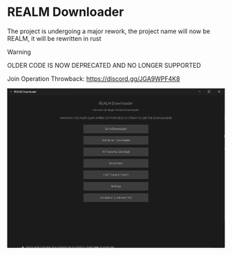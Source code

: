 

# REALM Downloader

The project is undergoing a major rework, the project name will now be REALM, it will be rewritten in rust

>[!WARNING]
> OLDER CODE IS NOW DEPRECATED AND NO LONGER SUPPORTED

Join Operation Throwback: https://discord.gg/JGA9WPF4K8

![](https://github.com/s1lly-dev/REALM-Downloader/blob/main/images/Early%20Dev/Screenshot%202025-08-13%20061443.png)
